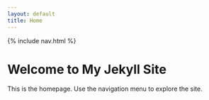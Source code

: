 ```yaml
---
layout: default
title: Home
---
```


{% include nav.html %}

# Welcome to My Jekyll Site

This is the homepage. Use the navigation menu to explore the site.

